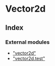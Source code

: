 
# Vector2d


## Index

### External modules

* ["vector2d"](modules/_vector2d_.md)
* ["vector2d.test"](modules/_vector2d_test_.md)